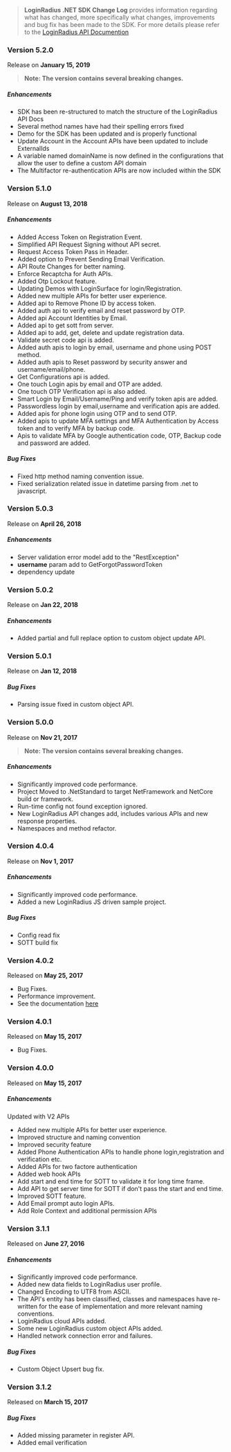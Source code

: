 > **LoginRadius .NET SDK Change Log** provides information regarding what has changed, more specifically what changes, improvements and bug fix has been made to the SDK. For more details please refer to the [LoginRadius API Documention](https://docs.loginradius.com/api/v2/sdk-libraries/aspnet)

### Version 5.2.0
Release on **January 15, 2019**

> **Note: The version contains several breaking changes.**

##### Enhancements

  - SDK has been re-structured to match the structure of the LoginRadius API Docs
  - Several method names have had their spelling errors fixed
  - Demo for the SDK has been updated and is properly functional
  - Update Account in the Account APIs have been updated to include ExternalIds
  - A variable named domainName is now defined in the configurations that allow the user to define a custom API domain
  - The Multifactor re-authentication APIs are now included within the SDK

### Version 5.1.0
Release on **August 13, 2018**

##### Enhancements

  - Added Access Token on Registration Event.
  - Simplified API Request Signing without API secret.
  - Request Access Token Pass in Header.
  - Added option to Prevent Sending Email Verification.
  - API Route Changes for better naming.
  - Enforce Recaptcha for Auth APIs.
  - Added Otp Lockout feature.
  - Updating Demos with LoginSurface for login/Registration.
  - Added new multiple APIs for better user experience.
  - Added api to Remove Phone ID by access token.
  - Added auth api to verify email and reset password by OTP.
  - Added api Account Identities by Email.
  - Added api to get sott from server.
  - Added api to add, get, delete and update registration data.
  - Validate secret code api is added.
  - Added auth apis to login by email, username and phone using POST method.
  - Added auth apis to Reset password by security answer and username/email/phone.
  - Get Configurations api is added.
  - One touch Login apis by email and OTP are added.
  - One touch OTP Verification api is also added.
  - Smart Login by Email/Username/Ping and verify token apis are added.
  - Passwordless login by email,username and verification apis are added.
  - Added apis for phone login using OTP and to send OTP.
  - Added apis to update MFA settings and MFA Authentication by Access token and to verify MFA by backup code.
  - Apis to validate MFA by Google authentication code, OTP, Backup code and password are added.

##### Bug Fixes

  - Fixed http method naming convention issue.
  - Fixed serialization related issue in datetime parsing from .net to javascript.
  
  
### Version 5.0.3
Release on **April 26, 2018**

##### Enhancements

  - Server validation error model add to the "RestException"
  - **username** param add to GetForgotPasswordToken
  - dependency update 

### Version 5.0.2
Release on **Jan 22, 2018**

##### Enhancements

  - Added partial and full replace option to custom object update API.
  
### Version 5.0.1
Release on **Jan 12, 2018**

##### Bug Fixes

  - Parsing issue fixed in custom object API.
  
### Version 5.0.0
Release on **Nov 21, 2017**

> **Note: The version contains several breaking changes.**

##### Enhancements

  - Significantly improved code performance.
  - Project Moved to .NetStandard to target NetFramework and NetCore build or framework. 
  - Run-time config not found exception ignored.
  - New LoginRadius API changes add, includes various APIs and new response properties.  
  - Namespaces and method refactor. 

### Version 4.0.4
Release on **Nov 1, 2017**

##### Enhancements

  - Significantly improved code performance.
  - Added a new LoginRadius JS driven sample project. 
  
##### Bug Fixes

  - Config read fix
  - SOTT build fix

  
### Version 4.0.2
Released on **May 25, 2017**

- Bug Fixes.
- Performance improvement.
- See the documentation [here](https://docs.loginradius.com/api/v2/sdk-libraries/aspnet)


### Version 4.0.1
Released on **May 15, 2017**

- Bug Fixes.


### Version 4.0.0
Released on **May 15, 2017**

##### Enhancements

Updated with V2 APIs
- Added new multiple APIs for better user experience.
- Improved structure and naming convention
- Improved security feature
- Added Phone Authentication APIs to handle phone login,registration and verification etc.
- Added APIs for two factore authentication
- Added web hook APIs
- Add start and end time for SOTT to validate it for long time frame.
- Add API to get server time for SOTT if don't pass the start and end time.
- Improved SOTT feature.
- Add Email prompt auto login APIs.
- Add Role Context and additional permission APIs


### Version 3.1.1
Released on **June 27,  2016**

##### Enhancements

  - Significantly improved code performance.
  - Added new data fields to LoginRadius user profile.
  - Changed Encoding to UTF8 from ASCII.
  - The API's entity has been classified, classes and namespaces have re-written for the ease of implementation and more relevant naming conventions.
  - LoginRadius cloud APIs added.
  - Some new LoginRadius custom object APIs added.
  - Handled network connection error and failures.

##### Bug Fixes

  - Custom Object Upsert bug fix.
  
  
### Version 3.1.2
Released on **March 15,  2017**

##### Bug Fixes

  - Added missing parameter in register API.
  - Added email verification
